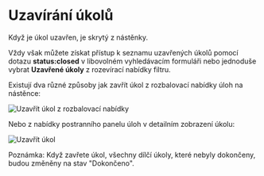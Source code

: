 Uzavírání úkolů
=============

Když je úkol uzavřen, je skrytý z nástěnky.

Vždy však můžete získat přístup k seznamu uzavřených úkolů pomocí dotazu **status:closed** v libovolném vyhledávacím formuláři nebo jednoduše vybrat **Uzavřené úkoly** z rozevírací nabídky filtru.

Existují dva různé způsoby jak zavřít úkol z rozbalovací nabídky úloh na nástěnce:

![Uzavřít úkol z rozbalovací nabídky](screenshots/menu-close-task.png)

Nebo z nabídky postranního panelu úloh v detailním zobrazení úkolu:

![Uzavřít úkol](screenshots/closing-tasks.png)

Poznámka: Když zavřete úkol, všechny dílčí úkoly, které nebyly dokončeny, budou změněny na stav "Dokončeno".
